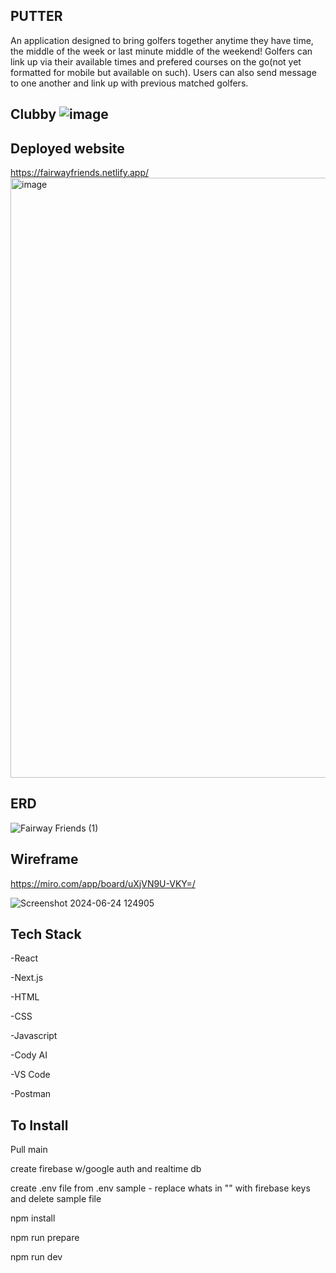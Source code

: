 ## PUTTER

An application designed to bring golfers together anytime they have time, the middle of the week or last minute middle of the weekend! Golfers can link up via their available times and prefered courses on the go(not yet formatted for mobile but available on such). Users can also send message to one another and link up with previous matched golfers.

## Clubby ![image](https://github.com/user-attachments/assets/b19043f3-13ed-49bf-9d43-38775ec6ff93)


## Deployed website

https://fairwayfriends.netlify.app/
<img width="960" alt="image" src="https://github.com/user-attachments/assets/e1366ead-9a2e-475f-bcd5-dc3c92d89067">

## ERD

![Fairway Friends (1)](https://github.com/user-attachments/assets/08ea00e8-a033-40f9-911c-4fd93fbd09f1)



## Wireframe

https://miro.com/app/board/uXjVN9U-VKY=/

![Screenshot 2024-06-24 124905](https://github.com/bweatherby1/friends/assets/143454238/b4af40cc-33c5-4fb2-a216-8f97ba5f55fc)

## Tech Stack

-React

-Next.js

-HTML

-CSS

-Javascript

-Cody AI

-VS Code

-Postman
## To Install

Pull main

create firebase w/google auth and realtime db

create .env file from .env sample - replace whats in "" with firebase keys and delete sample file

npm install

npm run prepare

npm run dev

